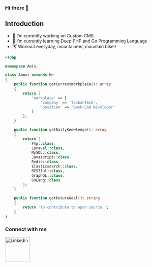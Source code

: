 ### Hi there 👋

## Introduction
- 🔭 I’m currently working on Custom CMS
- 🌱 I’m currently learning Deep PHP and Go Programming Language
- 🏋️ Workout everyday, mountaineer, mountain biker!

```php
<?php

namespace Amin;

class About extends Me
{
    public function getCurrentWorkplace(): array
    {
        return [
            'workplace' => [
                'company' => 'TookanTech',
                'position' => 'Back-End Developer'         
            ]
        ];
    }

    public function getDailyKnowledge(): array
    {
        return [
            Php::class,
            Laravel::class,
            MySQL::class,
            Javascript::class,
            Redis::class,
            Elasticsearch::class,
            RESTful::class,
            GraphQL::class,
            GOLang::class
        ];
    }

    public function getFutureGoal(): string
    {
        return 'To contribute to open source.';
    }
}
```

### Connect with me
[<img align="left" alt="LinkedIn" width="80" src="https://github.com/melanieshi0120/melanieshi0120/blob/master/linkedin.ico" />]( https://www.linkedin.com/in/amin-mohammad-mazreali/)
<br />
